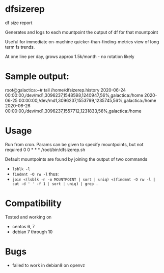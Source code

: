 # dfsizerep
df size report

Generates and logs to each mountpoint the output of df for that mountpoint

Useful for immediate on-machine quicker-than-finding-metrics view of long term fs trends.

At one line per day, grows approx 1.5k/month - no rotation likely


# Sample output:
root@galactica:~# tail /home/dfsizerep.history
2020-06-24 00:00:00,/dev/md1,3096237,1548598,1240947,56%,galactica:/home
2020-06-25 00:00:00,/dev/md1,3096237,1553799,1235745,56%,galactica:/home
2020-06-26 00:00:00,/dev/md1,3096237,1557712,1231833,56%,galactica:/home


# Usage
Run from cron. Params can be given to specify mountpoints, but not required
0 0     * * * /root/bin/dfsizerep.sh

Default mountpoints are found by joining the output of two commands
* `lsblk -l`
* `findmnt -O rw -l`
thus:
* `join <(lsblk -n -o MOUNTPOINT | sort | uniq) <(findmnt -O rw -l | cut -d ' ' -f 1 | sort | uniq) | grep .`


# Compatibility
Tested and working on
* centos 6, 7
* debian 7 through 10


# Bugs
* failed to work in debian8 on openvz

